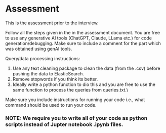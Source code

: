 # Assessment
This is the assessment prior to the interview.

Follow all the steps given in the in the assessment document. You are free to use any generative AI tools (ChatGPT, Claude, LLama etc.) for code generation/debugging. Make sure to include a comment for the part which was obtained using genAI tools.

Query/data processing instructions:
1. Use any text cleaning package to clean the data (from the .csv) before pushing the data to ElasticSearch.
2. Remove stopwords if you think its better.
3. Ideally write a python function to dio this and you are free to use the same function to process the queries from queries.txt.\

Make sure you include instructions for running your code i.e., what command should be used to run your code. 

### NOTE: We require you to write all of your code as python scripts instead of Jupter notebook .ipynb files.
